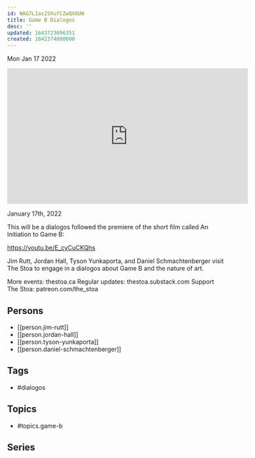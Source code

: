 ```yaml
---
id: WAG7L1as2ShufCZwQX8UW
title: Game B Dialogos
desc: ''
updated: 1643723096351
created: 1642374000000
---
```





Mon Jan 17 2022

<iframe width="560" height="315" src="https://www.youtube.com/embed/PKz9TAsqsRo" title="Game B Dialogos w/ Jim Rutt, Jordan Hall, Tyson Yunkaporta, and Daniel Schmachtenberger" frameborder="0" allow="accelerometer; autoplay; clipboard-write; encrypted-media; gyroscope; picture-in-picture" allowfullscreen ></iframe>

January 17th, 2022

This will be a dialogos followed the premiere of the short film called An Initiation to Game B: 

https://youtu.be/E_cyCuCKQhs

Jim Rutt, Jordan Hall, Tyson Yunkaporta, and Daniel Schmachtenberger visit The Stoa to engage in a dialogos about Game B and the nature of art.

More events: thestoa.ca
Regular updates: thestoa.substack.com
Support The Stoa: patreon.com/the_stoa

## Persons

- [[person.jim-rutt]]
- [[person.jordan-hall]]
- [[person.tyson-yunkaporta]]
- [[person.daniel-schmachtenberger]]

## Tags

- #dialogos

## Topics

- #topics.game-b

## Series



